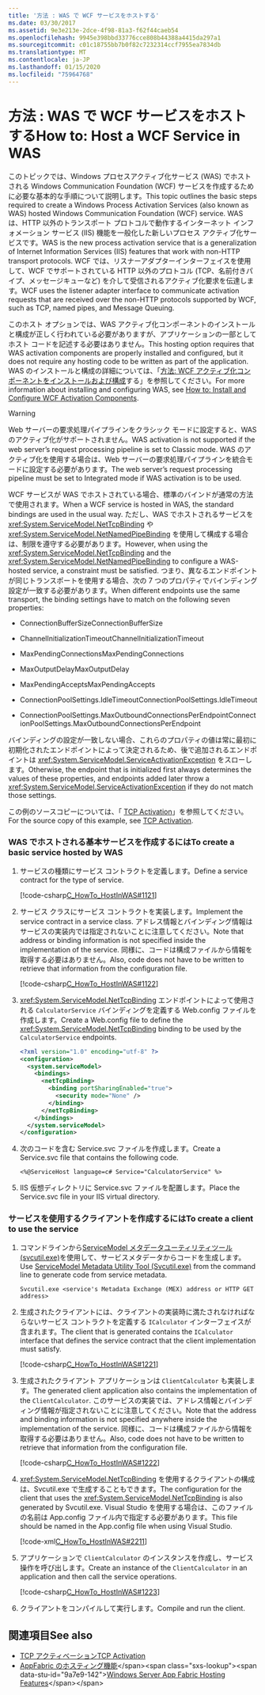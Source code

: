 ```yaml
---
title: '方法 : WAS で WCF サービスをホストする'
ms.date: 03/30/2017
ms.assetid: 9e3e213e-2dce-4f98-81a3-f62f44caeb54
ms.openlocfilehash: 9945e398bbd33776cce808b44388a4415da297a1
ms.sourcegitcommit: c01c18755bb7b0f82c7232314ccf7955ea7834db
ms.translationtype: MT
ms.contentlocale: ja-JP
ms.lasthandoff: 01/15/2020
ms.locfileid: "75964768"
---
```

# <a name="how-to-host-a-wcf-service-in-was"></a><span data-ttu-id="9a7e9-102">方法 : WAS で WCF サービスをホストする</span><span class="sxs-lookup"><span data-stu-id="9a7e9-102">How to: Host a WCF Service in WAS</span></span>
<span data-ttu-id="9a7e9-103">このトピックでは、Windows プロセスアクティブ化サービス (WAS) でホストされる Windows Communication Foundation (WCF) サービスを作成するために必要な基本的な手順について説明します。</span><span class="sxs-lookup"><span data-stu-id="9a7e9-103">This topic outlines the basic steps required to create a Windows Process Activation Services (also known as WAS) hosted Windows Communication Foundation (WCF) service.</span></span> <span data-ttu-id="9a7e9-104">WAS は、HTTP 以外のトランスポート プロトコルで動作するインターネット インフォメーション サービス (IIS) 機能を一般化した新しいプロセス アクティブ化サービスです。</span><span class="sxs-lookup"><span data-stu-id="9a7e9-104">WAS is the new process activation service that is a generalization of Internet Information Services (IIS) features that work with non-HTTP transport protocols.</span></span> <span data-ttu-id="9a7e9-105">WCF では、リスナーアダプターインターフェイスを使用して、WCF でサポートされている HTTP 以外のプロトコル (TCP、名前付きパイプ、メッセージキューなど) を介して受信されるアクティブ化要求を伝達します。</span><span class="sxs-lookup"><span data-stu-id="9a7e9-105">WCF uses the listener adapter interface to communicate activation requests that are received over the non-HTTP protocols supported by WCF, such as TCP, named pipes, and Message Queuing.</span></span>  
  
 <span data-ttu-id="9a7e9-106">このホスト オプションでは、WAS アクティブ化コンポーネントのインストールと構成が正しく行われている必要がありますが、アプリケーションの一部としてホスト コードを記述する必要はありません。</span><span class="sxs-lookup"><span data-stu-id="9a7e9-106">This hosting option requires that WAS activation components are properly installed and configured, but it does not require any hosting code to be written as part of the application.</span></span> <span data-ttu-id="9a7e9-107">WAS のインストールと構成の詳細については、「[方法: WCF アクティブ化コンポーネントをインストールおよび構成](../../../../docs/framework/wcf/feature-details/how-to-install-and-configure-wcf-activation-components.md)する」を参照してください。</span><span class="sxs-lookup"><span data-stu-id="9a7e9-107">For more information about installing and configuring WAS, see [How to: Install and Configure WCF Activation Components](../../../../docs/framework/wcf/feature-details/how-to-install-and-configure-wcf-activation-components.md).</span></span>  
  
> [!WARNING]
> <span data-ttu-id="9a7e9-108">Web サーバーの要求処理パイプラインをクラシック モードに設定すると、WAS のアクティブ化がサポートされません。</span><span class="sxs-lookup"><span data-stu-id="9a7e9-108">WAS activation is not supported if the web server’s request processing pipeline is set to Classic mode.</span></span> <span data-ttu-id="9a7e9-109">WAS のアクティブ化を使用する場合は、Web サーバーの要求処理パイプラインを統合モードに設定する必要があります。</span><span class="sxs-lookup"><span data-stu-id="9a7e9-109">The web server’s request processing pipeline must be set to Integrated mode if WAS activation is to be used.</span></span>  
  
 <span data-ttu-id="9a7e9-110">WCF サービスが WAS でホストされている場合、標準のバインドが通常の方法で使用されます。</span><span class="sxs-lookup"><span data-stu-id="9a7e9-110">When a WCF service is hosted in WAS, the standard bindings are used in the usual way.</span></span> <span data-ttu-id="9a7e9-111">ただし、WAS でホストされるサービスを <xref:System.ServiceModel.NetTcpBinding> や <xref:System.ServiceModel.NetNamedPipeBinding> を使用して構成する場合は、制限を遵守する必要があります。</span><span class="sxs-lookup"><span data-stu-id="9a7e9-111">However, when using the <xref:System.ServiceModel.NetTcpBinding> and the <xref:System.ServiceModel.NetNamedPipeBinding> to configure a WAS-hosted service, a constraint must be satisfied.</span></span> <span data-ttu-id="9a7e9-112">つまり、異なるエンドポイントが同じトランスポートを使用する場合、次の 7 つのプロパティでバインディング設定が一致する必要があります。</span><span class="sxs-lookup"><span data-stu-id="9a7e9-112">When different endpoints use the same transport, the binding settings have to match on the following seven properties:</span></span>  
  
- <span data-ttu-id="9a7e9-113">ConnectionBufferSize</span><span class="sxs-lookup"><span data-stu-id="9a7e9-113">ConnectionBufferSize</span></span>  
  
- <span data-ttu-id="9a7e9-114">ChannelInitializationTimeout</span><span class="sxs-lookup"><span data-stu-id="9a7e9-114">ChannelInitializationTimeout</span></span>  
  
- <span data-ttu-id="9a7e9-115">MaxPendingConnections</span><span class="sxs-lookup"><span data-stu-id="9a7e9-115">MaxPendingConnections</span></span>  
  
- <span data-ttu-id="9a7e9-116">MaxOutputDelay</span><span class="sxs-lookup"><span data-stu-id="9a7e9-116">MaxOutputDelay</span></span>  
  
- <span data-ttu-id="9a7e9-117">MaxPendingAccepts</span><span class="sxs-lookup"><span data-stu-id="9a7e9-117">MaxPendingAccepts</span></span>  
  
- <span data-ttu-id="9a7e9-118">ConnectionPoolSettings.IdleTimeout</span><span class="sxs-lookup"><span data-stu-id="9a7e9-118">ConnectionPoolSettings.IdleTimeout</span></span>  
  
- <span data-ttu-id="9a7e9-119">ConnectionPoolSettings.MaxOutboundConnectionsPerEndpoint</span><span class="sxs-lookup"><span data-stu-id="9a7e9-119">ConnectionPoolSettings.MaxOutboundConnectionsPerEndpoint</span></span>  
  
 <span data-ttu-id="9a7e9-120">バインディングの設定が一致しない場合、これらのプロパティの値は常に最初に初期化されたエンドポイントによって決定されるため、後で追加されるエンドポイントは <xref:System.ServiceModel.ServiceActivationException> をスローします。</span><span class="sxs-lookup"><span data-stu-id="9a7e9-120">Otherwise, the endpoint that is initialized first always determines the values of these properties, and endpoints added later throw a <xref:System.ServiceModel.ServiceActivationException> if they do not match those settings.</span></span>  
  
 <span data-ttu-id="9a7e9-121">この例のソースコピーについては、「 [TCP Activation](../../../../docs/framework/wcf/samples/tcp-activation.md)」を参照してください。</span><span class="sxs-lookup"><span data-stu-id="9a7e9-121">For the source copy of this example, see [TCP Activation](../../../../docs/framework/wcf/samples/tcp-activation.md).</span></span>  
  
### <a name="to-create-a-basic-service-hosted-by-was"></a><span data-ttu-id="9a7e9-122">WAS でホストされる基本サービスを作成するには</span><span class="sxs-lookup"><span data-stu-id="9a7e9-122">To create a basic service hosted by WAS</span></span>  
  
1. <span data-ttu-id="9a7e9-123">サービスの種類にサービス コントラクトを定義します。</span><span class="sxs-lookup"><span data-stu-id="9a7e9-123">Define a service contract for the type of service.</span></span>  
  
     [!code-csharp[C_HowTo_HostInWAS#1121](../../../../samples/snippets/csharp/VS_Snippets_CFX/c_howto_hostinwas/cs/service.cs#1121)]  
  
2. <span data-ttu-id="9a7e9-124">サービス クラスにサービス コントラクトを実装します。</span><span class="sxs-lookup"><span data-stu-id="9a7e9-124">Implement the service contract in a service class.</span></span> <span data-ttu-id="9a7e9-125">アドレス情報とバインディング情報はサービスの実装内では指定されないことに注意してください。</span><span class="sxs-lookup"><span data-stu-id="9a7e9-125">Note that address or binding information is not specified inside the implementation of the service.</span></span> <span data-ttu-id="9a7e9-126">同様に、コードは構成ファイルから情報を取得する必要はありません。</span><span class="sxs-lookup"><span data-stu-id="9a7e9-126">Also, code does not have to be written to retrieve that information from the configuration file.</span></span>  
  
     [!code-csharp[C_HowTo_HostInWAS#1122](../../../../samples/snippets/csharp/VS_Snippets_CFX/c_howto_hostinwas/cs/service.cs#1122)]  
  
3. <span data-ttu-id="9a7e9-127"><xref:System.ServiceModel.NetTcpBinding> エンドポイントによって使用される `CalculatorService` バインディングを定義する Web.config ファイルを作成します。</span><span class="sxs-lookup"><span data-stu-id="9a7e9-127">Create a Web.config file to define the <xref:System.ServiceModel.NetTcpBinding> binding to be used by the `CalculatorService` endpoints.</span></span>  
  
    ```xml  
    <?xml version="1.0" encoding="utf-8" ?>  
    <configuration>  
      <system.serviceModel>  
        <bindings>  
          <netTcpBinding>  
            <binding portSharingEnabled="true">  
              <security mode="None" />  
            </binding>  
          </netTcpBinding>  
        </bindings>  
      </system.serviceModel>  
    </configuration>  
    ```  
  
4. <span data-ttu-id="9a7e9-128">次のコードを含む Service.svc ファイルを作成します。</span><span class="sxs-lookup"><span data-stu-id="9a7e9-128">Create a Service.svc file that contains the following code.</span></span>  
  
   ```
   <%@ServiceHost language=c# Service="CalculatorService" %>
   ```
  
5. <span data-ttu-id="9a7e9-129">IIS 仮想ディレクトリに Service.svc ファイルを配置します。</span><span class="sxs-lookup"><span data-stu-id="9a7e9-129">Place the Service.svc file in your IIS virtual directory.</span></span>  
  
### <a name="to-create-a-client-to-use-the-service"></a><span data-ttu-id="9a7e9-130">サービスを使用するクライアントを作成するには</span><span class="sxs-lookup"><span data-stu-id="9a7e9-130">To create a client to use the service</span></span>  
  
1. <span data-ttu-id="9a7e9-131">コマンドラインから[ServiceModel メタデータユーティリティツール (svcutil.exe)](../../../../docs/framework/wcf/servicemodel-metadata-utility-tool-svcutil-exe.md)を使用して、サービスメタデータからコードを生成します。</span><span class="sxs-lookup"><span data-stu-id="9a7e9-131">Use [ServiceModel Metadata Utility Tool (Svcutil.exe)](../../../../docs/framework/wcf/servicemodel-metadata-utility-tool-svcutil-exe.md) from the command line to generate code from service metadata.</span></span>  
  
    ```console
    Svcutil.exe <service's Metadata Exchange (MEX) address or HTTP GET address>
    ```  
  
2. <span data-ttu-id="9a7e9-132">生成されたクライアントには、クライアントの実装時に満たされなければならないサービス コントラクトを定義する `ICalculator` インターフェイスが含まれます。</span><span class="sxs-lookup"><span data-stu-id="9a7e9-132">The client that is generated contains the `ICalculator` interface that defines the service contract that the client implementation must satisfy.</span></span>  
  
     [!code-csharp[C_HowTo_HostInWAS#1221](../../../../samples/snippets/csharp/VS_Snippets_CFX/c_howto_hostinwas/cs/client.cs#1221)]  
  
3. <span data-ttu-id="9a7e9-133">生成されたクライアント アプリケーションは `ClientCalculator` も実装します。</span><span class="sxs-lookup"><span data-stu-id="9a7e9-133">The generated client application also contains the implementation of the `ClientCalculator`.</span></span> <span data-ttu-id="9a7e9-134">このサービスの実装では、アドレス情報とバインディング情報が指定されないことに注意してください。</span><span class="sxs-lookup"><span data-stu-id="9a7e9-134">Note that the address and binding information is not specified anywhere inside the implementation of the service.</span></span> <span data-ttu-id="9a7e9-135">同様に、コードは構成ファイルから情報を取得する必要はありません。</span><span class="sxs-lookup"><span data-stu-id="9a7e9-135">Also, code does not have to be written to retrieve that information from the configuration file.</span></span>  
  
     [!code-csharp[C_HowTo_HostInWAS#1222](../../../../samples/snippets/csharp/VS_Snippets_CFX/c_howto_hostinwas/cs/client.cs#1222)]  
  
4. <span data-ttu-id="9a7e9-136"><xref:System.ServiceModel.NetTcpBinding> を使用するクライアントの構成は、Svcutil.exe で生成することもできます。</span><span class="sxs-lookup"><span data-stu-id="9a7e9-136">The configuration for the client that uses the <xref:System.ServiceModel.NetTcpBinding> is also generated by Svcutil.exe.</span></span> <span data-ttu-id="9a7e9-137">Visual Studio を使用する場合は、このファイルの名前は App.config ファイル内で指定する必要があります。</span><span class="sxs-lookup"><span data-stu-id="9a7e9-137">This file should be named in the App.config file when using Visual Studio.</span></span>  
  
     [!code-xml[C_HowTo_HostInWAS#2211](../../../../samples/snippets/csharp/VS_Snippets_CFX/c_howto_hostinwas/common/app.config#2211)]   
  
5. <span data-ttu-id="9a7e9-138">アプリケーションで `ClientCalculator` のインスタンスを作成し、サービス操作を呼び出します。</span><span class="sxs-lookup"><span data-stu-id="9a7e9-138">Create an instance of the `ClientCalculator` in an application and then call the service operations.</span></span>  
  
     [!code-csharp[C_HowTo_HostInWAS#1223](../../../../samples/snippets/csharp/VS_Snippets_CFX/c_howto_hostinwas/cs/client.cs#1223)]  
  
6. <span data-ttu-id="9a7e9-139">クライアントをコンパイルして実行します。</span><span class="sxs-lookup"><span data-stu-id="9a7e9-139">Compile and run the client.</span></span>  
  
## <a name="see-also"></a><span data-ttu-id="9a7e9-140">関連項目</span><span class="sxs-lookup"><span data-stu-id="9a7e9-140">See also</span></span>

- [<span data-ttu-id="9a7e9-141">TCP アクティベーション</span><span class="sxs-lookup"><span data-stu-id="9a7e9-141">TCP Activation</span></span>](../../../../docs/framework/wcf/samples/tcp-activation.md)
- <span data-ttu-id="9a7e9-142">[AppFabric のホスティング機能](https://docs.microsoft.com/previous-versions/appfabric/ee677189(v=azure.10))</span><span class="sxs-lookup"><span data-stu-id="9a7e9-142">[Windows Server App Fabric Hosting Features](https://docs.microsoft.com/previous-versions/appfabric/ee677189(v=azure.10))</span></span>
